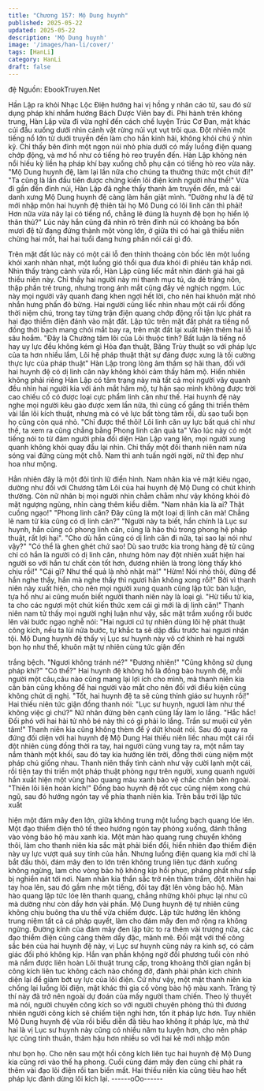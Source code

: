 ```yaml
---
title: "Chương 157: Mộ Dung huynh"
published: 2025-05-22
updated: 2025-05-22
description: 'Mộ Dung huynh'
image: '/images/han-li/cover/'
tags: [HanLi]
category: HanLi
draft: false
---
```


đệ
Nguồn: EbookTruyen.Net

Hần Lập ra khỏi Nhạc Lộc Điện hướng hai vị hồng y nhân cáo từ,
sau đó sử dụng pháp khí nhắm hướng Bách Dược Viên bay đi.
Phi hành trên không trung, Hàn Lập vừa đi vừa nghĩ đến cách chế
luyện Trúc Cơ Đan, mặt khác cúi đầu xuống dưới nhìn cảnh vật
rừng núi vụt vụt trôi qua. Đột nhiên một tiếng nổ lớn từ dưới
truyền đến làm cho hắn kinh hãi, không khỏi chú ý nhìn kỹ.
Chỉ thấy bên đỉnh một ngọn núi nhỏ phía dưới có mấy luồng điện
quang chớp động, và mơ hồ như có tiếng hò reo truyền đến. Hàn
Lập không nén nổi hiếu kỳ liền hạ pháp khí bay xuống chỗ phụ
cận có tiếng hò reo vừa nãy.
"Mộ Dung huynh đệ, làm lại lần nữa cho chúng ta thưởng thức
một chút đi!"
"Ta cũng là lần đầu tiên được chứng kiến lôi điện kinh người như
thế!"
Vừa đi gần đến đỉnh núi, Hàn Lập đã nghe thấy thanh âm truyền
đến, mà cái danh xưng Mộ Dung huynh đệ càng làm hắn giật
mình.
"Dường như là đệ tử mới nhập môn hai huynh đệ thiên tài họ Mô
Dung có lôi linh căn thì phải! Hơn nữa vừa nãy lại có tiếng nổ,
chẳng lẽ đúng là huynh đệ bọn họ hiển lộ thân thủ?"
Lúc này hắn cũng đã nhìn rõ trên đỉnh núi có khoảng ba bốn mươi
đệ tử đang đứng thành một vòng lớn, ở giữa thì có hai gã thiếu
niên chừng hai mốt, hai hai tuổi đang hưng phấn nói cái gì đó.

Trên mặt đất lúc này có một cái lỗ đen thỉnh thoảng còn bốc lên
một luồng khói xanh nhàn nhạt, một luồng gió thổi qua đưa khói đi
phiêu tán khắp nơi.
Nhìn thấy tràng cảnh vừa rồi, Hàn Lập cũng liếc mắt nhìn đánh
giá hai gã thiếu niên này. Chỉ thấy hai người này mi thanh mục tú,
da dẻ trắng nõn, thập phần trẻ trung, nhưng trong ánh mắt cũng
đầy vẻ nghịch ngợm.
Lúc này mọi người vây quanh đang khen ngợi hết lời, cho nên hai
khuôn mặt nhỏ nhắn hưng phấn đỏ bừng. Hai người cũng liếc
nhìn nhau một cái rồi đồng thời niệm chú, trong tay từng trận điện
quang chớp động rồi tận lực phát ra hai đạo thiểm điện đánh vào
mặt đất. Lập tức trên mặt đất phát ra tiếng nổ đồng thời bạch
mang chói mắt bay ra, trên mặt đất lại xuất hiện thêm hai lỗ sâu
hoắm.
"Đây là Chưởng tâm lôi của Lôi thuộc tính? Bất luận là tiếng nổ
hay uy lực đều không kém gì Hỏa đạn thuật, Băng Trùy thuật so
với pháp lực của ta hơn nhiều lắm, Lôi hệ pháp thuật thật sự đáng
được xưng là tối cường thực lực của pháp thuật" Hàn Lập trong
lòng âm thầm sợ hãi than, đối với hai huynh đệ có dị linh căn này
không khỏi cảm thấy hâm mộ.
Hiển nhiên không phải riêng Hàn Lập có tâm trạng này mà tất cả
mọi người vây quanh đều nhìn hai người kia với ánh mắt hâm
mộ, tự hận sao mình không được trời cao chiếu cố có được loại
cực phẩm linh căn như thế.
Hai huynh đệ này nghe mọi người kêu gào được xem lần nữa, thì
cũng cố gắng thi triển thêm vài lần lôi kích thuật, nhưng mà có vẻ
lực bất tòng tâm rồi, dù sao tuổi bọn họ cũng còn quá nhỏ.
"Chỉ được thế thôi! Lôi linh căn uy lực bất quá chỉ như thế, ta xem
ra cũng chẳng bằng Phong linh căn quả ta" Vào lúc này có một
tiếng nói to từ đám người phía đối diện Hàn Lập vang lên, mọi
người xung quanh không khỏi quay đầu lại nhìn.
Chỉ thấy một đôi thanh niên nam nửa sóng vai đứng cùng một
chỗ. Nam thì anh tuấn ngời ngời, nữ thì đẹp như hoa như mộng.

Hẳn nhiên đây là một đôi tình lữ điển hình. Nam nhân kia vẻ mặt
kiêu ngạo, dường như đối với Chương tâm Lôi của hai huynh đệ
Mộ Dung có chút khinh thường. Còn nữ nhân bị mọi người nhìn
chằm chằm như vậy không khỏi đỏ mặt ngượng ngùng, nhìn càng
thêm kiều diễm.
"Nam nhân kia là ai? Thật cuồng ngạo!"
"Phong linh căn? Đây cũng là một loại dị linh căn mà! Chẳng lẽ
nam tử kia cũng có dị linh căn?"
"Người này ta biết, hắn chính là Lục sư huynh, hắn cũng có phong
linh căn, cũng là hảo thủ trong phong hệ pháp thuật, rất lợi hại".
"Cho dù hắn cũng có dị linh căn đi nữa, tại sao lại nói như vậy?"
"Có thể là ghen ghét chứ sao! Dù sao trước kia trong hàng đệ tử
cũng chỉ có hắn là người có dị linh căn, nhưng hôm nay đột nhiên
xuất hiện hai người so với hắn tư chất còn tốt hơn, đương nhiên là
trong lòng thấy khó chịu rồi!"
"Cái gì? Như thế quả là nhỏ nhặt mà!"
"Hừm! Nói nhỏ thôi, đừng để hắn nghe thấy, hắn mà nghe thấy thì
ngươi hẳn không xong rồi!"
Bởi vì thanh niên này xuất hiện, cho nên mọi người xung quanh
cũng lập tức bàn luận, tựa hồ như ai cũng muốn biết người thanh
niên này là loại gì.
"Hừ tiểu tử kia, ta cho các ngươi một chút kiến thức xem cái gì
mới là dị linh căn!" Thanh niên nam tử thấy mọi người nghị luận
như vậy, sắc mặt trầm xuống rồi bước lên vài bước ngạo nghễ
nói:
"Hai ngươi cứ tự nhiên dùng lôi hệ phát thuật công kích, nếu ta lùi
nửa bước, tự khắc ta sẽ dập đầu trước hai ngươi nhận tội.
Mộ Dung huynh đệ thấy vị Lục sư huynh này vô cớ khinh rẻ hai
người bọn họ như thế, khuôn mặt tự nhiên cùng tức giận đến

trắng bệch.
"Ngươi không tránh né?"
"Đương nhiên!"
"Cũng không sử dụng pháp khí?"
"Có thể?"
Hai huynh đệ không hổ là đồng bào huynh đệ, mỗi người một
câu,câu nào cũng mang lại lợi ích cho mình, mà thanh niên kia
căn bản cũng không để hai người vào mắt cho nên đối với điều
kiện cũng không chút dị nghị.
"Tốt, hai huynh đệ ta sẽ cùng thỉnh giáo sư huynh rồi!" Hai thiếu
niên tức giận đồng thanh nói:
"Lục sư huynh, ngươi làm như thế không việc gì chứ?" Nữ nhân
đứng bên cạnh cũng lấy làm lo lắng.
"Hắc hắc! Đối phó với hai hài tử nhỏ bé này thì có gì phải lo lắng.
Trần sư muội cứ yên tâm!" Thanh niên kia cũng không thèm để ý
dứt khoát nói. Sau đó quay ra đứng đối diện với hai huynh đệ Mộ
Dung
Hai thiếu niên liếc nhau một cái rồi đột nhiên cùng đồng thời ra
tay, hai người cũng vung tay ra, một nắm tay nắm thành một khối,
sau đó tay kia hướng lên trời, đồng thời cùng niệm một pháp chú
giống nhau.
Thanh niên thấy tình cảnh như vậy cười lạnh một cái, rồi tiện tay
thi triển một pháp thuật phòng ngự trên người, xung quanh người
hắn xuất hiện một vùng hào quang màu xanh bảo vệ chắc chắn
bên ngoài.
"Thiên lôi liên hoàn kích!"
Đồng bào huynh đệ rốt cục cũng niệm xong chú ngũ, sau đó
hướng ngón tay về phía thanh niên kia. Trên bầu trời lập tức xuất

hiện một đám mây đen lớn, giữa không trung một luồng bạch
quang lóe lên. Một đạo thiểm điện thô tế theo hướng ngón tay
phóng xuống, đánh thẳng vào vòng bảo hộ màu xanh kia. Một
màn hào quang rung chuyển không thôi, làm cho thanh niên kia
sắc mặt phải biến đổi, hiển nhiên đạo thiểm điện này uy lực vượt
quá suy tính của hắn.
Nhưng luồng điện quang kia mới chỉ là bắt đầu thôi, đám mây đen
to lớn trên không trung liên tục đánh xuống không ngừng, lam cho
vòng bảo hộ không kịp hồi phục, phảng phất như sắp bị nghiền
nát tới nơi.
Nam nhân kia thần sắc trở nên thâm trầm, đột nhiên hai tay hoa
lên, sau đó gầm nhẹ một tiếng, đôi tay đặt lên vòng bảo hộ. Màn
hào quang lập tức lóe lên thanh quang, chẳng những khôi phục
lại như cũ mà dường như còn dầy hơn vài phần.
Mộ Dung huynh đệ tự nhiên cũng không chịu buông tha ưu thế
vừa chiếm được. Lập tức hướng lên không trung niệm tất cả cá
pháp quyết, làm cho đám mây đen mở rộng ra không ngừng.
Đường kính của đám mây đen lập tức to ra thêm vài trượng nữa,
các đạo thiểm điện cũng càng thêm dầy đặc, mãnh mẽ.
Đối mặt với thế công sắc bén của hai huynh đệ này, vị Lục sư
huynh cũng nảy ra kinh sợ, có cảm giác đối phó không kịp. Hắn
vạn phần không ngờ đối phương tuổi còn nhỏ mà nắm được liên
hoàn Lôi thuật trung cấp, trong khoảng thời gian ngắn bị công
kích liên tuc không cách nào chống đỡ, đành phải phản kích
chính diện lại để giảm bớt uy lực của lôi điện.
Cứ như vậy, một mặt thanh niên kia chống lại luồng lôi điện, mặt
khác thì gia cố vòng bào hộ màu xanh. Tràng tỷ thí này đã trở nên
ngoài dự đoán của mấy người tham chiến.
Theo lý thuyết mà nói, người chuyên công kích so với người
chuyên phòng thủ thì đương nhiên người công kích sẽ chiếm tiện
nghi hơn, tốn ít pháp lực hơn. Tuy nhiên Mộ Dung huynh đệ vừa
rồi biểu diễn đã tiêu hao không ít pháp lực, mà thứ hai là vị Lục
sư huynh này cũng có nhiều năm tu luyện hơn, cho nên pháp lực
cũng tinh thuần, thâm hậu hơn nhiều so với hai kẻ mới nhập môn

như bọn họ. Cho nên sau một hồi công kích liên tục hai huynh đệ
Mộ Dung kia cũng rơi vào thế hạ phong.
Cuối cùng đám mây đen cũng chỉ phát ra thêm vài đạo lôi điện rồi
tan biến mất. Hai thiếu niên kia cũng tiêu hao hết pháp lực đành
dừng lôi kích lại.
------oOo------
